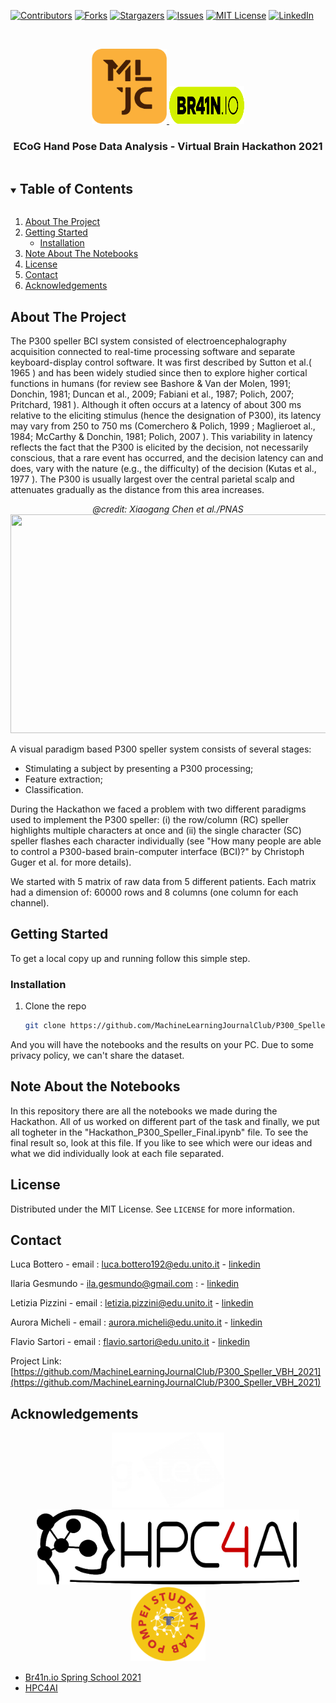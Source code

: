 <!-- PROJECT SHIELDS -->
<!--
*** I'm using markdown "reference style" links for readability.
*** Reference links are enclosed in brackets [ ] instead of parentheses ( ).
*** See the bottom of this document for the declaration of the reference variables
*** for contributors-url, forks-url, etc. This is an optional, concise syntax you may use.
*** https://www.markdownguide.org/basic-syntax/#reference-style-links
-->
[![Contributors][contributors-shield]][contributors-url]
[![Forks][forks-shield]][forks-url]
[![Stargazers][stars-shield]][stars-url]
[![Issues][issues-shield]][issues-url]
[![MIT License][license-shield]][license-url]
[![LinkedIn][linkedin-shield]][linkedin-url]



<!-- PROJECT LOGO -->
<br />
<p align="center">
  <a href="https://github.com/MachineLearningJournalClub/P300_Speller_VBH_2021">
    <img src="images/logo_mljc.png" alt="Logo" width="120" height="120">
    <img src="images/logo_brain_io.png" alt="Logo" width="120" height="60">
  </a>

  <h3 align="center">ECoG Hand Pose Data Analysis - Virtual Brain Hackathon 2021</h3>

<!-- TABLE OF CONTENTS -->
<details open="open">
  <summary><h2 style="display: inline-block">Table of Contents</h2></summary>
  <ol>
    <li>
      <a href="#about-the-project">About The Project</a>
    </li>
    <li>
      <a href="#getting-started">Getting Started</a>
      <ul>
        <li><a href="#installation">Installation</a></li>
      </ul>
    </li>
    <li><a href="#note-about-the-notebooks">Note About The Notebooks</a></li>
    <li><a href="#license">License</a></li>
    <li><a href="#contact">Contact</a></li>
    <li><a href="#acknowledgements">Acknowledgements</a></li>
  </ol>
</details>



<!-- ABOUT THE PROJECT -->
## About The Project
The P300 speller BCI system consisted of electroencephalography acquisition connected to real-time processing software and separate keyboard-display control software. It was first described by Sutton et al.( 1965 ) and has been widely studied since then to explore higher cortical functions in humans (for review see Bashore & Van der Molen, 1991; Donchin, 1981; Duncan et al., 2009; Fabiani et al., 1987; Polich, 2007; Pritchard, 1981 ). Although it often occurs at a latency of about 300 ms relative to the eliciting stimulus (hence the designation of P300), its latency may vary from 250 to 750 ms (Comerchero & Polich, 1999 ; Maglieroet al., 1984; McCarthy & Donchin, 1981; Polich, 2007 ). This variability in latency reflects the fact that the P300 is elicited by the decision, not necessarily conscious, that a rare event has occurred, and the decision latency can and does, vary with the nature (e.g., the difficulty) of the decision (Kutas et al., 1977 ).
The P300 is usually largest over the central parietal scalp and attenuates gradually as the distance from this area increases.

<p align="center">
  <cite>
    @credit: Xiaogang Chen et al./PNAS
  </cite>
  <img width="700" height="350" src="https://www.kurzweilai.net/images/SSVEP-based-BCI-speller.jpg">
</p>

A visual paradigm based P300 speller system consists of several stages:

- Stimulating a subject by presenting a P300 processing;
- Feature extraction; 
- Classification.

During the Hackathon we faced a problem with two different paradigms used to implement the P300 speller: (i) the row/column (RC) speller highlights multiple characters at once and (ii) the single character (SC) speller flashes each character individually (see "How many people are able to control a P300-based brain-computer interface (BCI)?" by Christoph Guger et al. for more details).

We started with 5 matrix of raw data from 5 different patients. Each matrix had a dimension of: 60000 rows and 8 columns (one column for each channel). 


<!-- GETTING STARTED -->
## Getting Started

To get a local copy up and running follow this simple step.


### Installation

1. Clone the repo
   ```sh
   git clone https://github.com/MachineLearningJournalClub/P300_Speller_VBH_2021
   ```

And you will have the notebooks and the results on your PC. Due to some privacy policy, we can't share the dataset.

<!-- NOTE ABOUT THE NOTEBOOKS -->
## Note About the Notebooks

In this repository there are all the notebooks we made during the Hackathon. All of us worked on different part of the task and finally, we put all togheter in the "Hackathon_P300_Speller_Final.ipynb" file. To see the final result so, look at this file. If you like to see which were our ideas and what we did individually look at each file separated.

<!-- LICENSE -->
## License

Distributed under the MIT License. See `LICENSE` for more information.


<!-- CONTACT -->
## Contact

Luca Bottero - email : [luca.bottero192@edu.unito.it](luca.bottero192@edu.unito.it) - [linkedin]()

Ilaria Gesmundo - [ila.gesmundo@gmail.com](ila.gesmundo@gmail.com) :  - [linkedin]()

Letizia Pizzini  - email : [letizia.pizzini@edu.unito.it](letizia.pizzini@edu.unito.it) - [linkedin]()

Aurora Micheli - email : [aurora.micheli@edu.unito.it](aurora.micheli@edu.unito.it) - [linkedin]()

Flavio Sartori - email : [flavio.sartori@edu.unito.it](flavio.sartori@edu.unito.it) - [linkedin](https://www.linkedin.com/in/flavio-sartori-474a871b2)

Project Link: [https://github.com/MachineLearningJournalClub/P300_Speller_VBH_2021](https://github.com/MachineLearningJournalClub/P300_Speller_VBH_2021)



<!-- ACKNOWLEDGEMENTS -->
## Acknowledgements

<p align="center">
  <a href="https://github.com/MachineLearningJournalClub/P300_Speller_VBH_2021">
    <img src="images/logo_gtec.png" alt="Logo" width="180" height="120">
    <img src="images/logo_hpc4ai.png" alt="Logo" width="420" height="120">
    <img src="images/logo_pompei.png" alt="Logo" width="120" height="120">
    
  </a>

* [Br41n.io Spring School 2021](https://www.br41n.io/Spring-School-2021)
* [HPC4AI](https://hpc4ai.it/)





<!-- MARKDOWN LINKS & IMAGES -->
<!-- https://www.markdownguide.org/basic-syntax/#reference-style-links -->
[contributors-shield]: https://img.shields.io/github/contributors/MachineLearningJournalClub/P300_Speller_VBH_2021.svg?style=for-the-badge
[contributors-url]: https://github.com/MachineLearningJournalClub/P300_Speller_VBH_2021/graphs/contributors
[forks-shield]: https://img.shields.io/github/forks/MachineLearningJournalClub/P300_Speller_VBH_2021.svg?style=for-the-badge
[forks-url]: https://github.com/MachineLearningJournalClub/P300_Speller_VBH_2021/network/members
[stars-shield]: https://img.shields.io/github/stars/MachineLearningJournalClub/P300_Speller_VBH_2021.svg?style=for-the-badge
[stars-url]: https://github.com/MachineLearningJournalClub/P300_Speller_VBH_2021/stargazers
[issues-shield]: https://img.shields.io/github/issues/MachineLearningJournalClub/P300_Speller_VBH_2021.svg?style=for-the-badge
[issues-url]: https://github.com/MachineLearningJournalClub/P300_Speller_VBH_2021/issues
[license-shield]: https://img.shields.io/github/license/MachineLearningJournalClub/P300_Speller_VBH_2021.svg?style=for-the-badge
[license-url]: https://github.com/MachineLearningJournalClub/P300_Speller_VBH_2021/blob/main/LICENSE.md
[linkedin-shield]: https://img.shields.io/badge/-LinkedIn-black.svg?style=for-the-badge&logo=linkedin&colorB=555
[linkedin-url]: https://www.linkedin.com/company/machine-learning-journal-club

